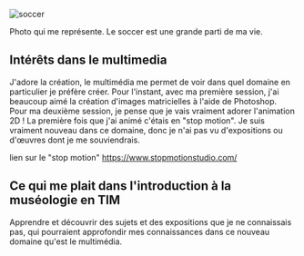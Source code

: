 
![soccer](https://github.com/user-attachments/assets/2d8970d1-0211-4a3e-929a-7de6e1bfe137)

Photo qui me représente. Le soccer est une grande parti de ma vie.


## **Intérêts dans le multimedia**
J'adore la création, le multimédia me permet de voir dans quel domaine en particulier je préfère créer. Pour l'instant, avec ma première session, j'ai beaucoup aimé la création d'images matricielles à l'aide de Photoshop. Pour ma deuxième session, je pense que je vais vraiment adorer l'animation 2D ! La première fois que j'ai animé c'étais en "stop motion". Je suis vraiment nouveau dans ce domaine, donc je n'ai pas vu d'expositions ou d'œuvres dont je me souviendrais.

lien sur le "stop motion" https://www.stopmotionstudio.com/




## Ce qui me plait dans l'introduction à la muséologie en TIM
Apprendre et découvrir des sujets et des expositions que je ne connaissais pas, qui pourraient approfondir mes connaissances dans ce nouveau domaine qu'est le multimédia.






